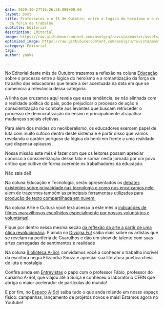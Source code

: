 ```yaml
---
date: 2020-10-27T16:26:58.000+00:00
layout: post
title: Professores e o 15 de Outubro, entre a lógica do heroísmo e a romantização
  da força de trabalho
subtitle: Editorial
description: Editorial
image: https://raw.githubusercontent.com/asolgru/revista/master/assets/img/outros/ed2/ed22.jpeg
optimized_image: https://raw.githubusercontent.com/asolgru/revista/master/assets/img/outros/ed2/ed22.jpeg
category: Editorial
tags: 
author: yanka

---
```

No Editorial deste mês de Outubro trazemos a reflexão na coluna <a href="http://cursinhoasol.com.br/revista/ed2-educacao/">Educação</a> sobre o processo entre a lógica do heroísmo e a romantização da força de trabalho dos educadores que tende a ser acentuada na data em que se comemora a relevância dessa categoria. 

A linha que cruzamos aqui revela que essa tendência, se não alinhada com a realidade política do país, pode prejudicar o processo de ação e conscientização no combate aos levantes que buscam retroceder o processo de democratização do ensino e principalmente atrapalhar mudanças sociais efetivas.

Para além dos moldes do neoliberalismo, os educadores exercem papel de luta com muito sufoco dentro deste sistema e é partir disso que vamos revelando o caráter perigoso da lógica do herói em frente a uma realidade que dispensa aplausos.

Nossa missão este mês é fazer com que os leitores possam apreciar conosco a conscientização desse fato e somar nesta jornada por um povo crítico que cultive de forma coerente os trabalhadores da educação. 

Não saia daí!

Na coluna Educação e Tecnologia, serão apresentados os <a href="http://cursinhoasol.com.br/revista/ed2-tecnologia1-walter/">debates existentes sobre privacidade nas tecnologia e como nos encaixamos nele</a>, além de trazermos também <a href="http://cursinhoasol.com.br/revista/ed2-tecnologia2-walter/">as principais ferramentas utilizadas para produção de texto compartilhada em nuvem.</a>

Na coluna Arte e Cultura você terá acesso a este mês a <a href="http://cursinhoasol.com.br/revista/ed2-indicacoes/">indicações de filmes maravilhosos escolhidos especialmente por nossos voluntários e voluntárias!</a>

Fique por dentro nessa mesma seção <a href="http://cursinhoasol.com.br/revista/ed2-artecultura-pedro/">da reflexão da arte a partir de uma ótica revolucionária</a>. E ainda no <a href="http://cursinhoasol.com.br/revista/ed2-divulga/">Divulga Eu!</a> saiba mais sobre os artistas que se revelam na periferia de Guarulhos  e dão um show de talento com suas artes carregadas de sentimentos e realidade

Na coluna <a href="http://cursinhoasol.com.br/revista/ed2-biblioteca-fernando/">Biblioteca A-Sol</a>, convidamos você a conhecer o trabalho incrível da escritora negra Elizandra Souza e apreciar sua literatura poética cheia de luta e nostalgia

Confira ainda em <a href="http://cursinhoasol.com.br/revista/ed2-entrevista/">Entrevistas</a> o papo com o professor Fábio, professor do cursinho A-Sol, que viajou até a Suíça e conheceu o laboratório CERN que abriga o maior acelerador de partículas do mundo!

E por fim, no <a href="http://cursinhoasol.com.br/revista/ed2-espacoasol/">Espaço A-Sol</a> saiba tudo o que anda rolando em nosso espaço físico: campanhas, lançamento de projetos novos e mais! Estamos agora no Youtube!